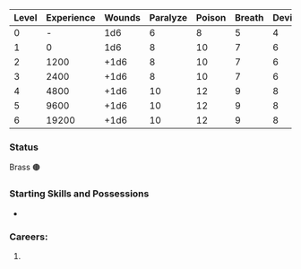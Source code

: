 
| Level | Experience | Wounds | Paralyze | Poison | Breath | Device | Magic |
| ----- | ---------- | ------ | -------- | ------ | ------ | ------ | ----- |
| 0     | -          | 1d6    | 6        | 8      | 5      | 4      | 3     |
| 1     | 0          | 1d6    | 8        | 10     | 7      | 6      | 5     |
| 2     | 1200       | +1d6   | 8        | 10     | 7      | 6      | 5     |
| 3     | 2400       | +1d6   | 8        | 10     | 7      | 6      | 5     |
| 4     | 4800       | +1d6   | 10       | 12     | 9      | 8      | 7     |
| 5     | 9600       | +1d6   | 10       | 12     | 9      | 8      | 7     |
| 6     | 19200      | +1d6   | 10       | 12     | 9      | 8      | 7     |
### Status
Brass 🟤
### Starting Skills and Possessions
- 
### Careers:
1. 